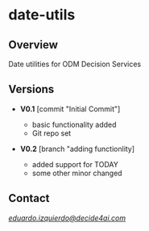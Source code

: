 # date-utils

## Overview
Date utilities for ODM Decision Services


## Versions

- **V0.1** [commit "Initial Commit"]
  - basic functionality added
  - Git repo set

- **V0.2** [branch "adding functionlity] 
  - added support for TODAY
  - some other minor changed
  
## Contact
*eduardo.izquierdo@decide4ai.com*

